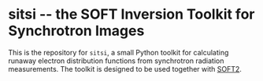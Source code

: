 # sitsi -- the SOFT Inversion Toolkit for Synchrotron Images
This is the repository for ``sitsi``, a small Python toolkit for calculating
runaway electron distribution functions from synchrotron radiation measurements.
The toolkit is designed to be used together with
[SOFT2](https://github.com/hoppe93/SOFT2).
